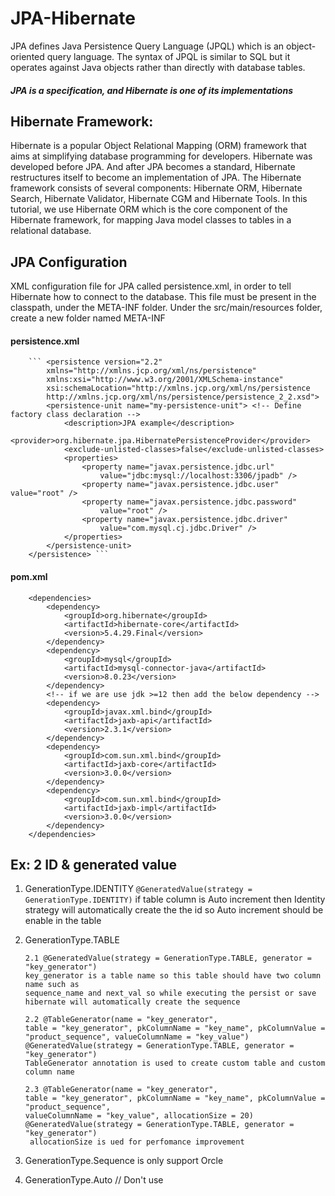 # JPA-Hibernate
JPA defines Java Persistence Query Language (JPQL) which is an object-oriented query language. The syntax of JPQL is similar to SQL but it operates against Java objects rather than directly with database tables.

##### JPA is a specification, and Hibernate is one of its implementations

## Hibernate Framework:
Hibernate is a popular Object Relational Mapping (ORM) framework that aims at simplifying database programming for developers.
Hibernate was developed before JPA. And after JPA becomes a standard, Hibernate restructures itself to become an implementation of JPA.
The Hibernate framework consists of several components: Hibernate ORM, Hibernate Search, Hibernate Validator, Hibernate CGM and Hibernate Tools.
In this tutorial, we use Hibernate ORM which is the core component of the Hibernate framework, for mapping Java model classes to tables in a relational database.

## JPA Configuration
XML configuration file for JPA called persistence.xml, in order to tell Hibernate how to connect to the database. This file must be present in the classpath, under the META-INF folder.
Under the src/main/resources folder, create a new folder named META-INF 

#### persistence.xml

		``` <persistence version="2.2"
			xmlns="http://xmlns.jcp.org/xml/ns/persistence"
			xmlns:xsi="http://www.w3.org/2001/XMLSchema-instance"
			xsi:schemaLocation="http://xmlns.jcp.org/xml/ns/persistence
			http://xmlns.jcp.org/xml/ns/persistence/persistence_2_2.xsd">
			<persistence-unit name="my-persistence-unit"> <!-- Define factory class declaration -->
				<description>JPA example</description>
				<provider>org.hibernate.jpa.HibernatePersistenceProvider</provider>
				<exclude-unlisted-classes>false</exclude-unlisted-classes>
				<properties>
					<property name="javax.persistence.jdbc.url"
						value="jdbc:mysql://localhost:3306/jpadb" />
					<property name="javax.persistence.jdbc.user" value="root" />
					<property name="javax.persistence.jdbc.password"
						value="root" />
					<property name="javax.persistence.jdbc.driver"
						value="com.mysql.cj.jdbc.Driver" />
				</properties>
			</persistence-unit>
		</persistence> ```

#### pom.xml

```
	<dependencies>
		<dependency>
			<groupId>org.hibernate</groupId>
			<artifactId>hibernate-core</artifactId>
			<version>5.4.29.Final</version>
		</dependency>
		<dependency>
			<groupId>mysql</groupId>
			<artifactId>mysql-connector-java</artifactId>
			<version>8.0.23</version>
		</dependency>
		<!-- if we are use jdk >=12 then add the below dependency -->
		<dependency>
			<groupId>javax.xml.bind</groupId>
			<artifactId>jaxb-api</artifactId>
			<version>2.3.1</version>
		</dependency>
		<dependency>
			<groupId>com.sun.xml.bind</groupId>
			<artifactId>jaxb-core</artifactId>
			<version>3.0.0</version>
		</dependency>
		<dependency>
			<groupId>com.sun.xml.bind</groupId>
			<artifactId>jaxb-impl</artifactId>
			<version>3.0.0</version>
		</dependency>
	</dependencies>
  ```
  ## Ex: 2 ID & generated value
 1. GenerationType.IDENTITY
	``` @GeneratedValue(strategy = GenerationType.IDENTITY) ```
   	 if table column is Auto increment then Identity strategy will automatically create the the id so Auto increment should be enable in the table 

2. GenerationType.TABLE
 	``` 
	2.1 @GeneratedValue(strategy = GenerationType.TABLE, generator = "key_generator")
	key_generator is a table name so this table should have two column name such as
	sequence_name and next_val so while executing the persist or save hibernate will automatically create the sequence
	```
  
	```
	2.2 @TableGenerator(name = "key_generator",
	table = "key_generator", pkColumnName = "key_name", pkColumnValue = "product_sequence", valueColumnName = "key_value")
	@GeneratedValue(strategy = GenerationType.TABLE, generator = "key_generator")
	TableGenerator annotation is used to create custom table and custom column name 
	```
	
  	```
	2.3 @TableGenerator(name = "key_generator",
	table = "key_generator", pkColumnName = "key_name", pkColumnValue = "product_sequence",
	valueColumnName = "key_value", allocationSize = 20)
	@GeneratedValue(strategy = GenerationType.TABLE, generator = "key_generator")
 	 allocationSize is ued for perfomance improvement 
	 ```
  
  3. GenerationType.Sequence is only support Orcle
  
  4. GenerationType.Auto // Don't use 
